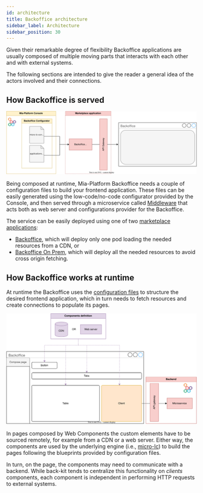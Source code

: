 ```yaml
---
id: architecture
title: Backoffice architecture
sidebar_label: Architecture
sidebar_position: 30
---
```


Given their remarkable degree of flexibility Backoffice applications are usually composed of multiple moving parts that interacts with each other and with external systems. 

The following sections are intended to give the reader a general idea of the actors involved and their connections.

## How Backoffice is served

![Architecture](img/architecture.svg)

Being composed at runtime, Mia-Platform Backoffice needs a couple of configuration files to build your frontend application. These files can be easily generated using the low-code/no-code configurator provided by the Console, and then served through a microservice called [Middleware](https://micro-lc.io/add-ons/backend/middleware) that acts both as web server and configurations provider for the Backoffice. 

The service can be easily deployed using one of two [marketplace applications](https://docs.mia-platform.eu/docs/marketplace/applications/mia_applications):
- [Backoffice](https://docs.mia-platform.eu/docs/runtime_suite_applications/backoffice/overview), which will deploy only one pod loading the needed resources from a CDN, or
- [Backoffice On Prem](https://docs.mia-platform.eu/docs/runtime_suite_applications/backoffice-on-prem/overview), which will deploy all the needed resources to avoid cross origin fetching.

## How Backoffice works at runtime

At runtime the Backoffice uses the [configuration files](#how-backoffice-is-served) to structure the desired frontend application, which in turn needs to fetch resources and create connections to populate its pages.

![Page composition](img/page-composition.svg)

In pages composed by Web Components the custom elements have to be sourced remotely, for example from a CDN or a web server. Either way, the components are used by the underlying engine (i.e., [micro-lc](https://micro-lc.io/docs)) to build the pages following the blueprints provided by configuration files. 

In turn, on the page, the components may need to communicate with a backend. While back-kit tends to centralize this functionality on _clients_ components, each component is independent in performing HTTP requests to external systems.
